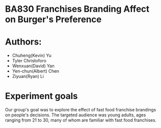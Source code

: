 # BA830 Franchises Branding Affect on Burger's Preference

# Authors: 
- Chuheng(Kevin) Yu
- Tyler Christoforo
- Wenxuan(David) Yan
- Yen-chun(Albert) Chen
- Ziyuan(Ryan) Li

# Experiment goals
Our group's goal was to explore the effect of fast food franchise brandings on people's decisions. The targeted audience was young adults, ages ranging from 21 to 30, many of whom are familiar with fast food franchises.
